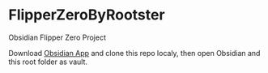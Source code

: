 # FlipperZeroByRootster
Obsidian Flipper Zero Project

Download [Obsidian App](https://obsidian.md/download) and clone this repo localy, then open Obsidian and this root folder as vault.
